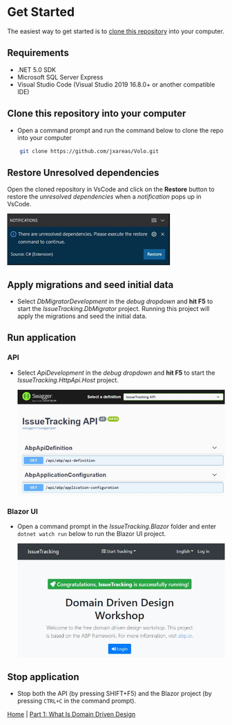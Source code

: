 # Get Started

The easiest way to get started is to [clone this repository](#clone-this-repository-into-your-computer) into your computer.

## Requirements

- .NET 5.0 SDK
- Microsoft SQL Server Express
- Visual Studio Code (Visual Studio 2019 16.8.0+ or another compatible IDE)
  
## Clone this repository into your computer

- Open a command prompt and run the command below to clone the repo into your computer

```bash
    git clone https://github.com/jxareas/Volo.git
```

## Restore Unresolved dependencies

Open the cloned repository in VsCode and click on the **Restore** button to restore the *unresolved dependencies* when a _notification_ pops up in VsCode.

 ![Unresolved dependencies](images/UnResolvedDependencies.jpg)

## Apply migrations and seed initial data

- Select *DbMigratorDevelopment* in the *debug dropdown* and **hit F5** to start the *IssueTracking.DbMigrator* project. Running this project will apply the migrations and seed the initial data.
  
## Run application

### API

- Select *ApiDevelopment* in the *debug dropdown* and **hit F5** to start the *IssueTracking.HttpApi.Host* project.

    ![SwaggerUI window](images/Swagger.jpg)

### Blazor UI

- Open a command prompt in the *IssueTracking.Blazor* folder and enter `dotnet watch run` below to run the Blazor UI project.

    ![Abp Welcome window](images/DomainDrivenDesignWelcomeWindow.jpg)

## Stop application

- Stop both the API (by pressing SHIFT+F5) and the Blazor project (by pressing `CTRL+C` in the command prompt).

[Home](../../README.md) | [Part 1: What Is Domain Driven Design](../part1/part1-What-Is-Domain-Driven-Design.md)
